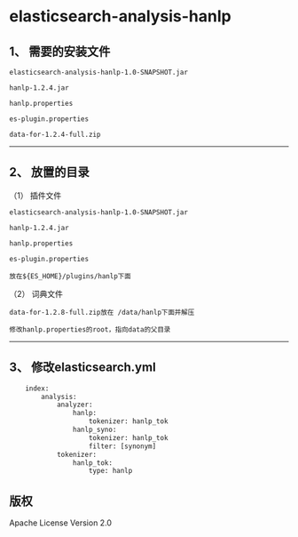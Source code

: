 elasticsearch-analysis-hanlp
========

## 1、	需要的安装文件
    elasticsearch-analysis-hanlp-1.0-SNAPSHOT.jar

    hanlp-1.2.4.jar

    hanlp.properties
    
    es-plugin.properties

    data-for-1.2.4-full.zip
----------------------

## 2、	放置的目录
（1）	插件文件

    elasticsearch-analysis-hanlp-1.0-SNAPSHOT.jar

    hanlp-1.2.4.jar

    hanlp.properties

    es-plugin.properties

    放在${ES_HOME}/plugins/hanlp下面

（2）	词典文件

    data-for-1.2.8-full.zip放在 /data/hanlp下面并解压
    
    修改hanlp.properties的root，指向data的父目录
----------------------

## 3、	修改elasticsearch.yml
```xml
    index:
        analysis:
            analyzer:
                hanlp:
                    tokenizer: hanlp_tok
                hanlp_syno:
                    tokenizer: hanlp_tok
                    filter: [synonym]
            tokenizer:
                hanlp_tok:
                    type: hanlp
```

## 版权
 Apache License Version 2.0
